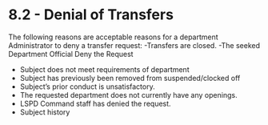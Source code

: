 # 8.2 - Denial of Transfers

The following reasons are acceptable reasons for a department Administrator to deny a transfer request: -Transfers are closed. -The seeked Department Official Deny the Request

* Subject does not meet requirements of department
* Subject has previously been removed from suspended/clocked off
* Subject’s prior conduct is unsatisfactory.
* The requested department does not currently have any openings.
* LSPD Command staff has denied the request.
* Subject history
